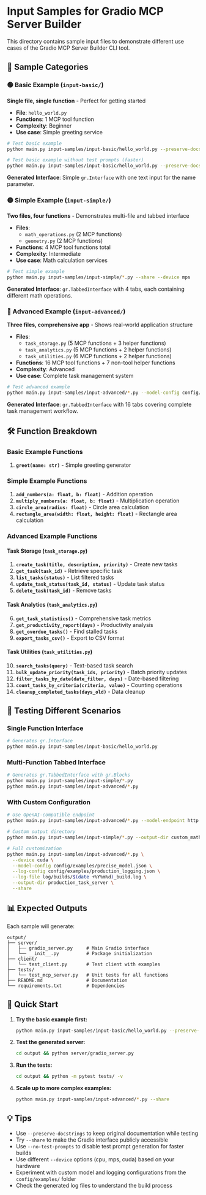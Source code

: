 # Input Samples for Gradio MCP Server Builder

This directory contains sample input files to demonstrate different use cases of the Gradio MCP Server Builder CLI tool.

## 📁 Sample Categories

### 🟢 Basic Example (`input-basic/`)
**Single file, single function** - Perfect for getting started

- **File**: `hello_world.py`
- **Functions**: 1 MCP tool function
- **Complexity**: Beginner
- **Use case**: Simple greeting service

```bash
# Test basic example
python main.py input-samples/input-basic/hello_world.py --preserve-docstrings

# Test basic example without test prompts (faster)
python main.py input-samples/input-basic/hello_world.py --preserve-docstrings --no-test-prompts
```

**Generated Interface**: Simple `gr.Interface` with one text input for the name parameter.

### 🟡 Simple Example (`input-simple/`)
**Two files, four functions** - Demonstrates multi-file and tabbed interface

- **Files**: 
  - `math_operations.py` (2 MCP functions)
  - `geometry.py` (2 MCP functions)
- **Functions**: 4 MCP tool functions total
- **Complexity**: Intermediate
- **Use case**: Math calculation services

```bash
# Test simple example  
python main.py input-samples/input-simple/*.py --share --device mps
```

**Generated Interface**: `gr.TabbedInterface` with 4 tabs, each containing different math operations.

### 🔴 Advanced Example (`input-advanced/`)
**Three files, comprehensive app** - Shows real-world application structure

- **Files**:
  - `task_storage.py` (5 MCP functions + 3 helper functions)
  - `task_analytics.py` (5 MCP functions + 2 helper functions) 
  - `task_utilities.py` (6 MCP functions + 2 helper functions)
- **Functions**: 16 MCP tool functions + 7 non-tool helper functions
- **Complexity**: Advanced
- **Use case**: Complete task management system

```bash
# Test advanced example
python main.py input-samples/input-advanced/*.py --model-config config/examples/creative_model.json --log-config config/examples/debug_logging.json --log-file log/builds/task_build.log
```

**Generated Interface**: `gr.TabbedInterface` with 16 tabs covering complete task management workflow.

## 🛠️ Function Breakdown

### Basic Example Functions
1. **`greet(name: str)`** - Simple greeting generator

### Simple Example Functions  
1. **`add_numbers(a: float, b: float)`** - Addition operation
2. **`multiply_numbers(a: float, b: float)`** - Multiplication operation
3. **`circle_area(radius: float)`** - Circle area calculation
4. **`rectangle_area(width: float, height: float)`** - Rectangle area calculation

### Advanced Example Functions

#### Task Storage (`task_storage.py`)
1. **`create_task(title, description, priority)`** - Create new tasks
2. **`get_task(task_id)`** - Retrieve specific task
3. **`list_tasks(status)`** - List filtered tasks
4. **`update_task_status(task_id, status)`** - Update task status
5. **`delete_task(task_id)`** - Remove tasks

#### Task Analytics (`task_analytics.py`)
6. **`get_task_statistics()`** - Comprehensive task metrics
7. **`get_productivity_report(days)`** - Productivity analysis
8. **`get_overdue_tasks()`** - Find stalled tasks
9. **`export_tasks_csv()`** - Export to CSV format

#### Task Utilities (`task_utilities.py`)
10. **`search_tasks(query)`** - Text-based task search
11. **`bulk_update_priority(task_ids, priority)`** - Batch priority updates
12. **`filter_tasks_by_date(date_filter, days)`** - Date-based filtering
13. **`count_tasks_by_criteria(criteria, value)`** - Counting operations
14. **`cleanup_completed_tasks(days_old)`** - Data cleanup

## 🎯 Testing Different Scenarios

### Single Function Interface
```bash
# Generates gr.Interface
python main.py input-samples/input-basic/hello_world.py
```

### Multi-Function Tabbed Interface  
```bash
# Generates gr.TabbedInterface with gr.Blocks
python main.py input-samples/input-simple/*.py
python main.py input-samples/input-advanced/*.py
```

### With Custom Configuration
```bash
# Use OpenAI-compatible endpoint
python main.py input-samples/input-advanced/*.py --model-endpoint http://localhost:11434/v1 --preserve-docstrings

# Custom output directory
python main.py input-samples/input-simple/*.py --output-dir custom_math_server --share

# Full customization
python main.py input-samples/input-advanced/*.py \
  --device cuda \
  --model-config config/examples/precise_model.json \
  --log-config config/examples/production_logging.json \
  --log-file log/builds/$(date +%Y%m%d)_build.log \
  --output-dir production_task_server \
  --share
```

## 📊 Expected Outputs

Each sample will generate:

```
output/
├── server/
│   ├── gradio_server.py     # Main Gradio interface
│   └── __init__.py          # Package initialization
├── client/
│   └── test_client.py       # Test client with examples
├── tests/
│   └── test_mcp_server.py   # Unit tests for all functions
├── README.md                # Documentation
└── requirements.txt         # Dependencies
```

## 🚀 Quick Start

1. **Try the basic example first:**
   ```bash
   python main.py input-samples/input-basic/hello_world.py --preserve-docstrings
   ```

2. **Test the generated server:**
   ```bash
   cd output && python server/gradio_server.py
   ```

3. **Run the tests:**
   ```bash
   cd output && python -m pytest tests/ -v
   ```

4. **Scale up to more complex examples:**
   ```bash
   python main.py input-samples/input-advanced/*.py --share
   ```

## 💡 Tips

- Use `--preserve-docstrings` to keep original documentation while testing
- Try `--share` to make the Gradio interface publicly accessible  
- Use `--no-test-prompts` to disable test prompt generation for faster builds
- Use different `--device` options (cpu, mps, cuda) based on your hardware
- Experiment with custom model and logging configurations from the `config/examples/` folder
- Check the generated log files to understand the build process 
